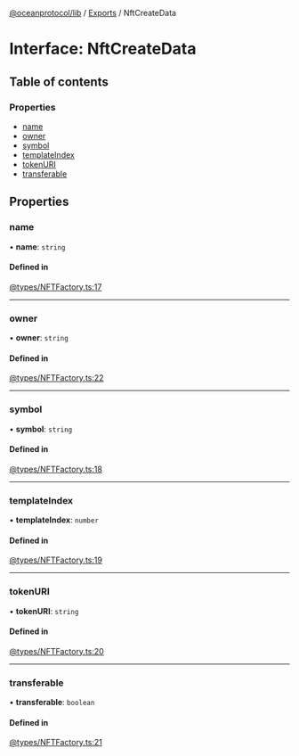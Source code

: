 [@oceanprotocol/lib](../README.md) / [Exports](../modules.md) / NftCreateData

# Interface: NftCreateData

## Table of contents

### Properties

- [name](NftCreateData.md#name)
- [owner](NftCreateData.md#owner)
- [symbol](NftCreateData.md#symbol)
- [templateIndex](NftCreateData.md#templateindex)
- [tokenURI](NftCreateData.md#tokenuri)
- [transferable](NftCreateData.md#transferable)

## Properties

### name

• **name**: `string`

#### Defined in

[@types/NFTFactory.ts:17](https://github.com/oceanprotocol/ocean.js/blob/c99bc5c6/src/@types/NFTFactory.ts#L17)

___

### owner

• **owner**: `string`

#### Defined in

[@types/NFTFactory.ts:22](https://github.com/oceanprotocol/ocean.js/blob/c99bc5c6/src/@types/NFTFactory.ts#L22)

___

### symbol

• **symbol**: `string`

#### Defined in

[@types/NFTFactory.ts:18](https://github.com/oceanprotocol/ocean.js/blob/c99bc5c6/src/@types/NFTFactory.ts#L18)

___

### templateIndex

• **templateIndex**: `number`

#### Defined in

[@types/NFTFactory.ts:19](https://github.com/oceanprotocol/ocean.js/blob/c99bc5c6/src/@types/NFTFactory.ts#L19)

___

### tokenURI

• **tokenURI**: `string`

#### Defined in

[@types/NFTFactory.ts:20](https://github.com/oceanprotocol/ocean.js/blob/c99bc5c6/src/@types/NFTFactory.ts#L20)

___

### transferable

• **transferable**: `boolean`

#### Defined in

[@types/NFTFactory.ts:21](https://github.com/oceanprotocol/ocean.js/blob/c99bc5c6/src/@types/NFTFactory.ts#L21)
